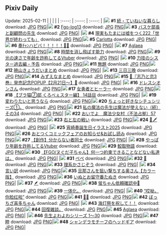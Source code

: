 ## Pixiv Daily
Update: 2025-02-11
|      |      |      |
| :----: | :----: | :----: |
|![](https://pixiv.microyu.workers.dev/c/240x480/img-master/img/2025/02/09/07/30/02/127047031_p0_master1200.jpg) **#1** [続・ていねいな暮らし](https://www.pixiv.net/artworks/127047031) download: [JPG](https://pixiv.microyu.workers.dev/img-original/img/2025/02/09/07/30/02/127047031_p0.jpg) [PNG](https://pixiv.microyu.workers.dev/img-original/img/2025/02/09/07/30/02/127047031_p0.png)|![](https://pixiv.microyu.workers.dev/c/240x480/img-master/img/2025/02/09/00/01/34/127038039_p0_master1200.jpg) **#2** [Fgo-log13](https://www.pixiv.net/artworks/127038039) download: [JPG](https://pixiv.microyu.workers.dev/img-original/img/2025/02/09/00/01/34/127038039_p0.jpg) [PNG](https://pixiv.microyu.workers.dev/img-original/img/2025/02/09/00/01/34/127038039_p0.png)|![](https://pixiv.microyu.workers.dev/c/240x480/img-master/img/2025/02/09/20/19/55/127066875_p0_master1200.jpg) **#3** [バスケ部長と副顧問の先生](https://www.pixiv.net/artworks/127066875) download: [JPG](https://pixiv.microyu.workers.dev/img-original/img/2025/02/09/20/19/55/127066875_p0.jpg) [PNG](https://pixiv.microyu.workers.dev/img-original/img/2025/02/09/20/19/55/127066875_p0.png)|
|![](https://pixiv.microyu.workers.dev/c/240x480/img-master/img/2025/02/09/18/09/59/127061774_p0_master1200.jpg) **#4** [現実もたまには嘘をつく222「世界が終わっても」](https://www.pixiv.net/artworks/127061774) download: [JPG](https://pixiv.microyu.workers.dev/img-original/img/2025/02/09/18/09/59/127061774_p0.jpg) [PNG](https://pixiv.microyu.workers.dev/img-original/img/2025/02/09/18/09/59/127061774_p0.png)|![](https://pixiv.microyu.workers.dev/c/240x480/img-master/img/2025/02/09/00/00/23/127037840_p0_master1200.jpg) **#5** [Carlotta](https://www.pixiv.net/artworks/127037840) download: [JPG](https://pixiv.microyu.workers.dev/img-original/img/2025/02/09/00/00/23/127037840_p0.jpg) [PNG](https://pixiv.microyu.workers.dev/img-original/img/2025/02/09/00/00/23/127037840_p0.png)|![](https://pixiv.microyu.workers.dev/c/240x480/img-master/img/2025/02/10/00/00/07/127076100_p0_master1200.jpg) **#6** [奏ﾁｬﾝハピバ！！！！！🎂🎉](https://www.pixiv.net/artworks/127076100) download: [JPG](https://pixiv.microyu.workers.dev/img-original/img/2025/02/10/00/00/07/127076100_p0.jpg) [PNG](https://pixiv.microyu.workers.dev/img-original/img/2025/02/10/00/00/07/127076100_p0.png)|
|![](https://pixiv.microyu.workers.dev/c/240x480/img-master/img/2025/02/09/12/29/49/127040783_p0_master1200.jpg) **#7** [Aglaea](https://www.pixiv.net/artworks/127040783) download: [JPG](https://pixiv.microyu.workers.dev/img-original/img/2025/02/09/12/29/49/127040783_p0.jpg) [PNG](https://pixiv.microyu.workers.dev/img-original/img/2025/02/09/12/29/49/127040783_p0.png)|![](https://pixiv.microyu.workers.dev/c/240x480/img-master/img/2025/02/09/00/48/47/127040112_p0_master1200.jpg) **#8** [時間を消し飛ばす能力](https://www.pixiv.net/artworks/127040112) download: [JPG](https://pixiv.microyu.workers.dev/img-original/img/2025/02/09/00/48/47/127040112_p0.jpg) [PNG](https://pixiv.microyu.workers.dev/img-original/img/2025/02/09/00/48/47/127040112_p0.png)|![](https://pixiv.microyu.workers.dev/c/240x480/img-master/img/2025/02/09/21/01/33/127068625_p0_master1200.jpg) **#9** [光の速さで年齢を詐称してるVtuber](https://www.pixiv.net/artworks/127068625) download: [JPG](https://pixiv.microyu.workers.dev/img-original/img/2025/02/09/21/01/33/127068625_p0.jpg) [PNG](https://pixiv.microyu.workers.dev/img-original/img/2025/02/09/21/01/33/127068625_p0.png)|
|![](https://pixiv.microyu.workers.dev/c/240x480/img-master/img/2025/02/09/18/56/55/127063750_p0_master1200.jpg) **#10** [力技のシスター過去編・予告](https://www.pixiv.net/artworks/127063750) download: [JPG](https://pixiv.microyu.workers.dev/img-original/img/2025/02/09/18/56/55/127063750_p0.jpg) [PNG](https://pixiv.microyu.workers.dev/img-original/img/2025/02/09/18/56/55/127063750_p0.png)|![](https://pixiv.microyu.workers.dev/c/240x480/img-master/img/2025/02/09/22/38/21/127072591_p0_master1200.jpg) **#11** [無題](https://www.pixiv.net/artworks/127072591) download: [JPG](https://pixiv.microyu.workers.dev/img-original/img/2025/02/09/22/38/21/127072591_p0.jpg) [PNG](https://pixiv.microyu.workers.dev/img-original/img/2025/02/09/22/38/21/127072591_p0.png)|![](https://pixiv.microyu.workers.dev/c/240x480/img-master/img/2025/02/09/00/51/17/127040210_p0_master1200.jpg) **#12** [暁山きょうだいまとめ](https://www.pixiv.net/artworks/127040210) download: [JPG](https://pixiv.microyu.workers.dev/img-original/img/2025/02/09/00/51/17/127040210_p0.jpg) [PNG](https://pixiv.microyu.workers.dev/img-original/img/2025/02/09/00/51/17/127040210_p0.png)|
|![](https://pixiv.microyu.workers.dev/c/240x480/img-master/img/2025/02/09/01/37/36/127041634_p0_master1200.jpg) **#13** [三日三晚](https://www.pixiv.net/artworks/127041634) download: [JPG](https://pixiv.microyu.workers.dev/img-original/img/2025/02/09/01/37/36/127041634_p0.jpg) [PNG](https://pixiv.microyu.workers.dev/img-original/img/2025/02/09/01/37/36/127041634_p0.png)|![](https://pixiv.microyu.workers.dev/c/240x480/img-master/img/2025/02/09/00/44/15/127039952_p0_master1200.jpg) **#14** [みずえなまとめ](https://www.pixiv.net/artworks/127039952) download: [JPG](https://pixiv.microyu.workers.dev/img-original/img/2025/02/09/00/44/15/127039952_p0.jpg) [PNG](https://pixiv.microyu.workers.dev/img-original/img/2025/02/09/00/44/15/127039952_p0.png)|![](https://pixiv.microyu.workers.dev/c/240x480/img-master/img/2025/02/09/00/08/24/127038502_p0_master1200.jpg) **#15** [🩵『志乃と恋3巻』発売記念POPUP【2月21日～】🩷](https://www.pixiv.net/artworks/127038502) download: [JPG](https://pixiv.microyu.workers.dev/img-original/img/2025/02/09/00/08/24/127038502_p0.jpg) [PNG](https://pixiv.microyu.workers.dev/img-original/img/2025/02/09/00/08/24/127038502_p0.png)|
|![](https://pixiv.microyu.workers.dev/c/240x480/img-master/img/2025/02/09/00/01/51/127038065_p0_master1200.jpg) **#16** [ドレスシオンさん](https://www.pixiv.net/artworks/127038065) download: [JPG](https://pixiv.microyu.workers.dev/img-original/img/2025/02/09/00/01/51/127038065_p0.jpg) [PNG](https://pixiv.microyu.workers.dev/img-original/img/2025/02/09/00/01/51/127038065_p0.png)|![](https://pixiv.microyu.workers.dev/c/240x480/img-master/img/2025/02/10/20/00/02/127099682_p0_master1200.jpg) **#17** [女勇者とヒーラー](https://www.pixiv.net/artworks/127099682) download: [JPG](https://pixiv.microyu.workers.dev/img-original/img/2025/02/10/20/00/02/127099682_p0.jpg) [PNG](https://pixiv.microyu.workers.dev/img-original/img/2025/02/10/20/00/02/127099682_p0.png)|![](https://pixiv.microyu.workers.dev/c/240x480/img-master/img/2025/02/10/19/00/54/127097832_p0_master1200.jpg) **#18** [【ブラ猫⑦部 くろべぇスター編】 14話目](https://www.pixiv.net/artworks/127097832) download: [JPG](https://pixiv.microyu.workers.dev/img-original/img/2025/02/10/19/00/54/127097832_p0.jpg) [PNG](https://pixiv.microyu.workers.dev/img-original/img/2025/02/10/19/00/54/127097832_p0.png)|
|![](https://pixiv.microyu.workers.dev/c/240x480/img-master/img/2025/02/10/00/37/02/127078037_p0_master1200.jpg) **#19** [変わりたいと思うなら](https://www.pixiv.net/artworks/127078037) download: [JPG](https://pixiv.microyu.workers.dev/img-original/img/2025/02/10/00/37/02/127078037_p0.jpg) [PNG](https://pixiv.microyu.workers.dev/img-original/img/2025/02/10/00/37/02/127078037_p0.png)|![](https://pixiv.microyu.workers.dev/c/240x480/img-master/img/2025/02/10/10/05/01/127087174_p0_master1200.jpg) **#20** [ちょっと好きなシチュシリーズ①。](https://www.pixiv.net/artworks/127087174) download: [JPG](https://pixiv.microyu.workers.dev/img-original/img/2025/02/10/10/05/01/127087174_p0.jpg) [PNG](https://pixiv.microyu.workers.dev/img-original/img/2025/02/10/10/05/01/127087174_p0.png)|![](https://pixiv.microyu.workers.dev/c/240x480/img-master/img/2025/02/10/00/01/13/127076367_p0_master1200.jpg) **#21** [私の魔法の先生は魔法が使えない（続）その34](https://www.pixiv.net/artworks/127076367) download: [JPG](https://pixiv.microyu.workers.dev/img-original/img/2025/02/10/00/01/13/127076367_p0.jpg) [PNG](https://pixiv.microyu.workers.dev/img-original/img/2025/02/10/00/01/13/127076367_p0.png)|
|![](https://pixiv.microyu.workers.dev/c/240x480/img-master/img/2025/02/09/17/00/21/127059855_p0_master1200.jpg) **#22** [おいでよ　魔法少女村（不法占拠）57](https://www.pixiv.net/artworks/127059855) download: [JPG](https://pixiv.microyu.workers.dev/img-original/img/2025/02/09/17/00/21/127059855_p0.jpg) [PNG](https://pixiv.microyu.workers.dev/img-original/img/2025/02/09/17/00/21/127059855_p0.png)|![](https://pixiv.microyu.workers.dev/c/240x480/img-master/img/2025/02/09/17/11/50/127060217_p0_master1200.jpg) **#23** [右と左の戦い](https://www.pixiv.net/artworks/127060217) download: [JPG](https://pixiv.microyu.workers.dev/img-original/img/2025/02/09/17/11/50/127060217_p0.jpg) [PNG](https://pixiv.microyu.workers.dev/img-original/img/2025/02/09/17/11/50/127060217_p0.png)|![](https://pixiv.microyu.workers.dev/c/240x480/img-master/img/2025/02/10/01/33/58/127079686_p0_master1200.jpg) **#24** [🥒🗡️](https://www.pixiv.net/artworks/127079686) download: [JPG](https://pixiv.microyu.workers.dev/img-original/img/2025/02/10/01/33/58/127079686_p0.jpg) [PNG](https://pixiv.microyu.workers.dev/img-original/img/2025/02/10/01/33/58/127079686_p0.png)|
|![](https://pixiv.microyu.workers.dev/c/240x480/img-master/img/2025/02/10/02/28/08/127080961_p0_master1200.jpg) **#25** [宵崎奏誕生日イラスト2025](https://www.pixiv.net/artworks/127080961) download: [JPG](https://pixiv.microyu.workers.dev/img-original/img/2025/02/10/02/28/08/127080961_p0.jpg) [PNG](https://pixiv.microyu.workers.dev/img-original/img/2025/02/10/02/28/08/127080961_p0.png)|![](https://pixiv.microyu.workers.dev/c/240x480/img-master/img/2025/02/09/12/19/02/127052869_p0_master1200.jpg) **#26** [おとつくコミックフェアのお知らせ&お試し読み](https://www.pixiv.net/artworks/127052869) download: [JPG](https://pixiv.microyu.workers.dev/img-original/img/2025/02/09/12/19/02/127052869_p0.jpg) [PNG](https://pixiv.microyu.workers.dev/img-original/img/2025/02/09/12/19/02/127052869_p0.png)|![](https://pixiv.microyu.workers.dev/c/240x480/img-master/img/2025/02/09/00/06/11/127038388_p0_master1200.jpg) **#27** [【創作】分からない者同士](https://www.pixiv.net/artworks/127038388) download: [JPG](https://pixiv.microyu.workers.dev/img-original/img/2025/02/09/00/06/11/127038388_p0.jpg) [PNG](https://pixiv.microyu.workers.dev/img-original/img/2025/02/09/00/06/11/127038388_p0.png)|
|![](https://pixiv.microyu.workers.dev/c/240x480/img-master/img/2025/02/10/21/03/13/127101992_p0_master1200.jpg) **#28** [やっぱり年齢を詐称してるVtuber](https://www.pixiv.net/artworks/127101992) download: [JPG](https://pixiv.microyu.workers.dev/img-original/img/2025/02/10/21/03/13/127101992_p0.jpg) [PNG](https://pixiv.microyu.workers.dev/img-original/img/2025/02/10/21/03/13/127101992_p0.png)|![](https://pixiv.microyu.workers.dev/c/240x480/img-master/img/2025/02/10/00/32/22/127077904_p0_master1200.jpg) **#29** [鮫取物語](https://www.pixiv.net/artworks/127077904) download: [JPG](https://pixiv.microyu.workers.dev/img-original/img/2025/02/10/00/32/22/127077904_p0.jpg) [PNG](https://pixiv.microyu.workers.dev/img-original/img/2025/02/10/00/32/22/127077904_p0.png)|![](https://pixiv.microyu.workers.dev/c/240x480/img-master/img/2025/02/09/15/54/27/127058035_p0_master1200.jpg) **#30** [【FGO/ヌぐだ子ちゃん】何一つ約束できることなどない私達は。](https://www.pixiv.net/artworks/127058035) download: [JPG](https://pixiv.microyu.workers.dev/img-original/img/2025/02/09/15/54/27/127058035_p0.jpg) [PNG](https://pixiv.microyu.workers.dev/img-original/img/2025/02/09/15/54/27/127058035_p0.png)|
|![](https://pixiv.microyu.workers.dev/c/240x480/img-master/img/2025/02/09/01/43/23/127041774_p0_master1200.jpg) **#31** [ペペ](https://www.pixiv.net/artworks/127041774) download: [JPG](https://pixiv.microyu.workers.dev/img-original/img/2025/02/09/01/43/23/127041774_p0.jpg) [PNG](https://pixiv.microyu.workers.dev/img-original/img/2025/02/09/01/43/23/127041774_p0.png)|![](https://pixiv.microyu.workers.dev/c/240x480/img-master/img/2025/02/09/01/12/17/127040959_p0_master1200.jpg) **#32** [🔑](https://www.pixiv.net/artworks/127040959) download: [JPG](https://pixiv.microyu.workers.dev/img-original/img/2025/02/09/01/12/17/127040959_p0.jpg) [PNG](https://pixiv.microyu.workers.dev/img-original/img/2025/02/09/01/12/17/127040959_p0.png)|![](https://pixiv.microyu.workers.dev/c/240x480/img-master/img/2025/02/10/19/12/42/127098264_p0_master1200.jpg) **#33** [理系かさじぞう](https://www.pixiv.net/artworks/127098264) download: [JPG](https://pixiv.microyu.workers.dev/img-original/img/2025/02/10/19/12/42/127098264_p0.jpg) [PNG](https://pixiv.microyu.workers.dev/img-original/img/2025/02/10/19/12/42/127098264_p0.png)|
|![](https://pixiv.microyu.workers.dev/c/240x480/img-master/img/2025/02/09/14/43/11/127056272_p0_master1200.jpg) **#34** [言い訳](https://www.pixiv.net/artworks/127056272) download: [JPG](https://pixiv.microyu.workers.dev/img-original/img/2025/02/09/14/43/11/127056272_p0.jpg) [PNG](https://pixiv.microyu.workers.dev/img-original/img/2025/02/09/14/43/11/127056272_p0.png)|![](https://pixiv.microyu.workers.dev/c/240x480/img-master/img/2025/02/09/00/00/20/127037815_p0_master1200.jpg) **#35** [旦那さんを狙い撃ちする奥さん【カラー版】](https://www.pixiv.net/artworks/127037815) download: [JPG](https://pixiv.microyu.workers.dev/img-original/img/2025/02/09/00/00/20/127037815_p0.jpg) [PNG](https://pixiv.microyu.workers.dev/img-original/img/2025/02/09/00/00/20/127037815_p0.png)|![](https://pixiv.microyu.workers.dev/c/240x480/img-master/img/2025/02/10/12/34/21/127089666_p0_master1200.jpg) **#36** [いぬとお留守番たぬき](https://www.pixiv.net/artworks/127089666) download: [JPG](https://pixiv.microyu.workers.dev/img-original/img/2025/02/10/12/34/21/127089666_p0.jpg) [PNG](https://pixiv.microyu.workers.dev/img-original/img/2025/02/10/12/34/21/127089666_p0.png)|
|![](https://pixiv.microyu.workers.dev/c/240x480/img-master/img/2025/02/09/23/56/35/127075921_p0_master1200.jpg) **#37** [🪶](https://www.pixiv.net/artworks/127075921) download: [JPG](https://pixiv.microyu.workers.dev/img-original/img/2025/02/09/23/56/35/127075921_p0.jpg) [PNG](https://pixiv.microyu.workers.dev/img-original/img/2025/02/09/23/56/35/127075921_p0.png)|![](https://pixiv.microyu.workers.dev/c/240x480/img-master/img/2025/02/09/18/22/12/127062628_p0_master1200.jpg) **#38** [蛍ちゃん依頼確認中📖](https://www.pixiv.net/artworks/127062628) download: [JPG](https://pixiv.microyu.workers.dev/img-original/img/2025/02/09/18/22/12/127062628_p0.jpg) [PNG](https://pixiv.microyu.workers.dev/img-original/img/2025/02/09/18/22/12/127062628_p0.png)|![](https://pixiv.microyu.workers.dev/c/240x480/img-master/img/2025/02/09/21/45/40/127070333_p0_master1200.jpg) **#39** [一体化。](https://www.pixiv.net/artworks/127070333) download: [JPG](https://pixiv.microyu.workers.dev/img-original/img/2025/02/09/21/45/40/127070333_p0.jpg) [PNG](https://pixiv.microyu.workers.dev/img-original/img/2025/02/09/21/45/40/127070333_p0.png)|
|![](https://pixiv.microyu.workers.dev/c/240x480/img-master/img/2025/02/09/16/42/53/127059309_p0_master1200.jpg) **#40** [“哎呦，你脸红啦”](https://www.pixiv.net/artworks/127059309) download: [JPG](https://pixiv.microyu.workers.dev/img-original/img/2025/02/09/16/42/53/127059309_p0.jpg) [PNG](https://pixiv.microyu.workers.dev/img-original/img/2025/02/09/16/42/53/127059309_p0.png)|![](https://pixiv.microyu.workers.dev/c/240x480/img-master/img/2025/02/09/02/15/38/127042554_p0_master1200.jpg) **#41** [🎊🎊](https://www.pixiv.net/artworks/127042554) download: [JPG](https://pixiv.microyu.workers.dev/img-original/img/2025/02/09/02/15/38/127042554_p0.jpg) [PNG](https://pixiv.microyu.workers.dev/img-original/img/2025/02/09/02/15/38/127042554_p0.png)|![](https://pixiv.microyu.workers.dev/c/240x480/img-master/img/2025/02/10/17/56/36/127095795_p0_master1200.jpg) **#42** [ぼっちざ喜多ちゃん](https://www.pixiv.net/artworks/127095795) download: [JPG](https://pixiv.microyu.workers.dev/img-original/img/2025/02/10/17/56/36/127095795_p0.jpg) [PNG](https://pixiv.microyu.workers.dev/img-original/img/2025/02/10/17/56/36/127095795_p0.png)|
|![](https://pixiv.microyu.workers.dev/c/240x480/img-master/img/2025/02/09/00/00/16/127037799_p0_master1200.jpg) **#43** [海灯祭を祝して！！](https://www.pixiv.net/artworks/127037799) download: [JPG](https://pixiv.microyu.workers.dev/img-original/img/2025/02/09/00/00/16/127037799_p0.jpg) [PNG](https://pixiv.microyu.workers.dev/img-original/img/2025/02/09/00/00/16/127037799_p0.png)|![](https://pixiv.microyu.workers.dev/c/240x480/img-master/img/2025/02/09/19/27/05/127064828_p0_master1200.jpg) **#44** [回復雑談。](https://www.pixiv.net/artworks/127064828) download: [JPG](https://pixiv.microyu.workers.dev/img-original/img/2025/02/09/19/27/05/127064828_p0.jpg) [PNG](https://pixiv.microyu.workers.dev/img-original/img/2025/02/09/19/27/05/127064828_p0.png)|![](https://pixiv.microyu.workers.dev/c/240x480/img-master/img/2025/02/10/00/00/40/127076258_p0_master1200.jpg) **#45** [Aglaea](https://www.pixiv.net/artworks/127076258) download: [JPG](https://pixiv.microyu.workers.dev/img-original/img/2025/02/10/00/00/40/127076258_p0.jpg) [PNG](https://pixiv.microyu.workers.dev/img-original/img/2025/02/10/00/00/40/127076258_p0.png)|
|![](https://pixiv.microyu.workers.dev/c/240x480/img-master/img/2025/02/09/12/41/15/127053389_p0_master1200.jpg) **#46** [先生よわよわシリーズ 1～30](https://www.pixiv.net/artworks/127053389) download: [JPG](https://pixiv.microyu.workers.dev/img-original/img/2025/02/09/12/41/15/127053389_p0.jpg) [PNG](https://pixiv.microyu.workers.dev/img-original/img/2025/02/09/12/41/15/127053389_p0.png)|![](https://pixiv.microyu.workers.dev/c/240x480/img-master/img/2025/02/10/18/14/47/127096476_p0_master1200.jpg) **#47** [睦](https://www.pixiv.net/artworks/127096476) download: [JPG](https://pixiv.microyu.workers.dev/img-original/img/2025/02/10/18/14/47/127096476_p0.jpg) [PNG](https://pixiv.microyu.workers.dev/img-original/img/2025/02/10/18/14/47/127096476_p0.png)|![](https://pixiv.microyu.workers.dev/c/240x480/img-master/img/2025/02/09/16/04/39/127058303_p0_master1200.jpg) **#48** [シャンデラモチーフのヘッドギア](https://www.pixiv.net/artworks/127058303) download: [JPG](https://pixiv.microyu.workers.dev/img-original/img/2025/02/09/16/04/39/127058303_p0.jpg) [PNG](https://pixiv.microyu.workers.dev/img-original/img/2025/02/09/16/04/39/127058303_p0.png)|
